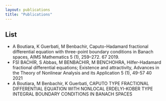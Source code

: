 ```yaml
---
layout: publications
title: "Publications"
---
```


## List
- A Boutiara, K Guerbati, M Benbachir, Caputo-Hadamard fractional differential equation with three-point boundary conditions in Banach spaces, AIMS Mathematics 5 (1), 259–272.	67	2019.
- FSİ BACHİR, S Abbas, M BENBACHIR, M BENCHOHRA, Hilfer-Hadamard fractional differential equations; Existence and attractivity, Advances in the Theory of Nonlinear Analysis and its Application 5 (1), 49-57	40	2021
- A Boutiara, M Benbachir, K Guerbati, CAPUTO TYPE FRACTIONAL DIFFERENTIAL EQUATION WITH NONLOCAL ERDELYI-KOBER TYPE INTEGRAL BOUNDARY CONDITIONS IN BANACH SPACES
